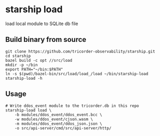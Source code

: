 
# starship load

load local module to SQLite db file

## Build binary from source


```shell
git clone https://github.com/tricorder-observability/starship.git
cd starship
bazel build -c opt //src/load
mkdir -p ~/bin
export PATH="~/bin:$PATH"
ln -s $(pwd)/bazel-bin/src/load/load_/load ~/bin/starship-load
starship-load -h
```

## Usage

```shell
# Write ddos_event module to the tricorder.db in this repo
starship-load load \
    -b modules/ddos_event/ddos_event.bcc \
    -w modules/ddos_event/cjson.wasm \
    -m modules/ddos_event/ddos_json.json \
    -o src/api-server/cmd/src/api-server/http/
```
